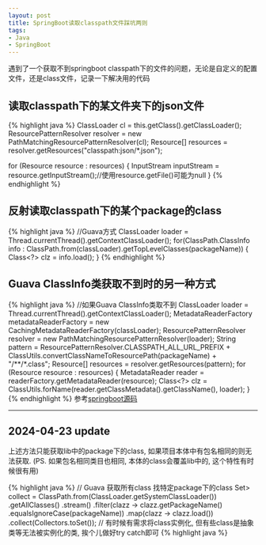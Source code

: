 ```yaml
---
layout: post
title: SpringBoot读取classpath文件踩坑两则
tags: 
- Java
- SpringBoot
---
```


遇到了一个获取不到springboot classpath下的文件的问题，无论是自定义的配置文件，还是class文件，记录一下解决用的代码  

## 读取classpath下的某文件夹下的json文件
{% highlight java %}
ClassLoader cl = this.getClass().getClassLoader();
ResourcePatternResolver resolver = new PathMatchingResourcePatternResolver(cl);
Resource[] resources = resolver.getResources("classpath:json/*.json");

for (Resource resource : resources) {
    InputStream inputStream = resource.getInputStream();//使用resource.getFile()可能为null
}
{% endhighlight %}

## 反射读取classpath下的某个package的class
{% highlight java %}
//Guava方式
ClassLoader loader = Thread.currentThread().getContextClassLoader();
for(ClassPath.ClassInfo info : ClassPath.from(classLoader).getTopLevelClasses(packageName)) {
    Class<?> clz = info.load();
}
{% endhighlight %}
## Guava ClassInfo类获取不到时的另一种方式
{% highlight java %}
//如果Guava ClassInfo类取不到
ClassLoader loader = Thread.currentThread().getContextClassLoader();
MetadataReaderFactory metadataReaderFactory = new CachingMetadataReaderFactory(classLoader);
ResourcePatternResolver resolver = new PathMatchingResourcePatternResolver(loader);
String pattern = ResourcePatternResolver.CLASSPATH_ALL_URL_PREFIX + ClassUtils.convertClassNameToResourcePath(packageName) + "/**/*.class";
Resource[] resources = resolver.getResources(pattern);
for (Resource resource : resources) {
    MetadataReader reader = readerFactory.getMetadataReader(resource);
    Class<?> clz = ClassUtils.forName(reader.getClassMetadata().getClassName(), loader);
}
{% endhighlight %}
参考[springboot源码](https://github.com/spring-projects/spring-boot/blob/master/spring-boot-project/spring-boot/src/main/java/org/springframework/boot/liquibase/SpringPackageScanClassResolver.java)

--- 

## 2024-04-23 update 
上述方法只能获取lib中的package下的class, 如果项目本体中有包名相同的则无法获取. (PS. 如果包名相同类目也相同, 本体的class会覆盖lib中的, 这个特性有时候很有用) 

{% highlight java %}
// Guava 获取所有class 找特定package下的class
Set<? extends Class<?>> collect = ClassPath.from(ClassLoader.getSystemClassLoader())
      .getAllClasses()
      .stream()
      .filter(clazz -> clazz.getPackageName()
        .equalsIgnoreCase(packageName))
      .map(clazz -> clazz.load())
      .collect(Collectors.toSet());
// 有时候有需求将class实例化, 但有些class是抽象类等无法被实例化的类, 挨个儿做好try catch即可
{% highlight java %}

